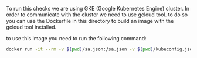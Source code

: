 
To run this checks we are using GKE (Google Kubernetes Engine) cluster.
In order to communicate with the cluster we need to use gcloud tool.
to do so you can use the Dockerfile in this directory to build an image with the gcloud tool installed.

to use this image you need to run the following command:
```bash
docker run -it --rm -v $(pwd)/sa.json:/sa.json -v $(pwd)/kubeconfig.json:/root/.kube/config 634375685434.dkr.ecr.us-east-1.amazonaws.com/k8s-gcp-tools
```